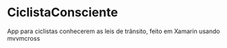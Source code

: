 # CiclistaConsciente
App para ciclistas conhecerem as leis de trânsito, feito em Xamarin usando mvvmcross
